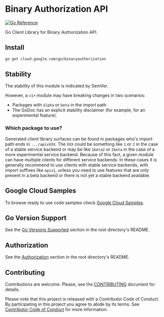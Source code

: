 # Binary Authorization API

[![Go Reference](https://pkg.go.dev/badge/cloud.google.com/go/binaryauthorization.svg)](https://pkg.go.dev/cloud.google.com/go/binaryauthorization)

Go Client Library for Binary Authorization API.

## Install

```bash
go get cloud.google.com/go/binaryauthorization
```

## Stability

The stability of this module is indicated by SemVer.

However, a `v1+` module may have breaking changes in two scenarios:

* Packages with `alpha` or `beta` in the import path
* The GoDoc has an explicit stability disclaimer (for example, for an experimental feature).

### Which package to use?

Generated client library surfaces can be found in packages who's import path
ends in `.../apivXXX`. The `XXX` could be something like `1` or `2` in the case
of a stable service backend or may be like `1beta2` or `2beta` in the case of a
more experimental service backend. Because of this fact, a given module can have
multiple clients for different service backends. In these cases it is generally
recommend to use clients with stable service backends, with import suffixes like
`apiv1`, unless you need to use features that are only present in a beta backend
or there is not yet a stable backend available.

## Google Cloud Samples

To browse ready to use code samples check [Google Cloud Samples](https://cloud.google.com/docs/samples?l=go).

## Go Version Support

See the [Go Versions Supported](https://github.com/googleapis/google-cloud-go#go-versions-supported)
section in the root directory's README.

## Authorization

See the [Authorization](https://github.com/googleapis/google-cloud-go#authorization)
section in the root directory's README.

## Contributing

Contributions are welcome. Please, see the [CONTRIBUTING](https://github.com/GoogleCloudPlatform/google-cloud-go/blob/main/CONTRIBUTING.md)
document for details.

Please note that this project is released with a Contributor Code of Conduct.
By participating in this project you agree to abide by its terms. See
[Contributor Code of Conduct](https://github.com/GoogleCloudPlatform/google-cloud-go/blob/main/CONTRIBUTING.md#contributor-code-of-conduct)
for more information.
